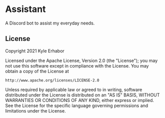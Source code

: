 # Assistant

A Discord bot to assist my everyday needs.

## License

Copyright 2021 Kyle Erhabor

Licensed under the Apache License, Version 2.0 (the "License"); you may not use this software except in compliance with
the License. You may obtain a copy of the License at
```
http://www.apache.org/licenses/LICENSE-2.0
```
Unless required by applicable law or agreed to in writing, software distributed under the License is distributed on an
"AS IS" BASIS, WITHOUT WARRANTIES OR CONDITIONS OF ANY KIND, either express or implied. See the License for the specific
language governing permissions and limitations under the License.
